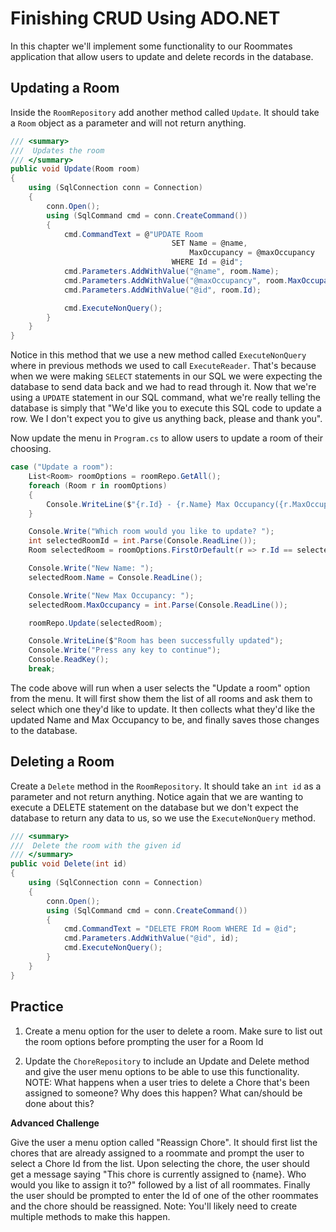 # Finishing CRUD Using ADO.NET

In this chapter we'll implement some functionality to our Roommates application that allow users to update and delete records in the database. 

## Updating a Room

Inside the `RoomRepository` add another method called `Update`. It should take a `Room` object as a parameter and will not return anything.

```csharp
/// <summary>
///  Updates the room
/// </summary>
public void Update(Room room)
{
    using (SqlConnection conn = Connection)
    {
        conn.Open();
        using (SqlCommand cmd = conn.CreateCommand())
        {
            cmd.CommandText = @"UPDATE Room
                                    SET Name = @name,
                                        MaxOccupancy = @maxOccupancy
                                    WHERE Id = @id";
            cmd.Parameters.AddWithValue("@name", room.Name);
            cmd.Parameters.AddWithValue("@maxOccupancy", room.MaxOccupancy);
            cmd.Parameters.AddWithValue("@id", room.Id);

            cmd.ExecuteNonQuery();
        }
    }
}
```

Notice in this method that we use a new method called `ExecuteNonQuery` where in previous methods we used to call `ExecuteReader`. That's because when we were making `SELECT` statements in our SQL we were expecting the database to send data back and we had to read through it. Now that we're using a `UPDATE` statement in our SQL command, what we're really telling the database is simply that "We'd like you to execute this SQL code to update a row. We I don't expect you to give us anything back, please and thank you".

Now update the menu in `Program.cs` to allow users to update a room of their choosing.

```csharp
case ("Update a room"):
    List<Room> roomOptions = roomRepo.GetAll();
    foreach (Room r in roomOptions)
    {
        Console.WriteLine($"{r.Id} - {r.Name} Max Occupancy({r.MaxOccupancy})");
    }

    Console.Write("Which room would you like to update? ");
    int selectedRoomId = int.Parse(Console.ReadLine());
    Room selectedRoom = roomOptions.FirstOrDefault(r => r.Id == selectedRoomId);

    Console.Write("New Name: ");
    selectedRoom.Name = Console.ReadLine();

    Console.Write("New Max Occupancy: ");
    selectedRoom.MaxOccupancy = int.Parse(Console.ReadLine());

    roomRepo.Update(selectedRoom);

    Console.WriteLine($"Room has been successfully updated");
    Console.Write("Press any key to continue");
    Console.ReadKey();
    break;
```

The code above will run when a user selects the "Update a room" option from the menu. It will first show them the list of all rooms and ask them to select which one they'd like to update. It then collects what they'd like the updated Name and Max Occupancy to be, and finally saves those changes to the database.


## Deleting a Room

Create a `Delete` method in the `RoomRepository`. It should take an `int id` as a parameter and not return anything. Notice again that we are wanting to execute a DELETE statement on the database but we don't expect the database to return any data to us, so we use the `ExecuteNonQuery` method.

```csharp
/// <summary>
///  Delete the room with the given id
/// </summary>
public void Delete(int id)
{
    using (SqlConnection conn = Connection)
    {
        conn.Open();
        using (SqlCommand cmd = conn.CreateCommand())
        {
            cmd.CommandText = "DELETE FROM Room WHERE Id = @id";
            cmd.Parameters.AddWithValue("@id", id);
            cmd.ExecuteNonQuery();
        }
    }
}
```


## Practice

1. Create a menu option for the user to delete a room. Make sure to list out the room options before prompting the user for a Room Id

1. Update the `ChoreRepository` to include an Update and Delete method and give the user menu options to be able to use this functionality. NOTE: What happens when a user tries to delete a Chore that's been assigned to someone? Why does this happen? What can/should be done about this?

**Advanced Challenge**

Give the user a menu option called "Reassign Chore". It should first list the chores that are already assigned to a roommate and prompt the user to select a Chore Id from the list. Upon selecting the chore, the user should get a message saying "This chore is currently assigned to {name}. Who would you like to assign it to?" followed by a list of all roommates. Finally the user should be prompted to enter the Id of one of the other roommates and the chore should be reassigned. Note: You'll likely need to create multiple methods to make this happen.
